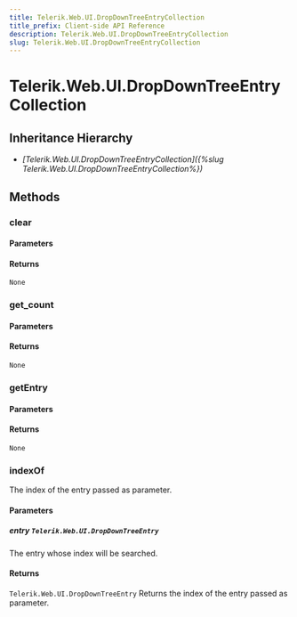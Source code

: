 ```yaml
---
title: Telerik.Web.UI.DropDownTreeEntryCollection
title_prefix: Client-side API Reference
description: Telerik.Web.UI.DropDownTreeEntryCollection
slug: Telerik.Web.UI.DropDownTreeEntryCollection
---
```


# Telerik.Web.UI.DropDownTreeEntryCollection  

## Inheritance Hierarchy

* *[Telerik.Web.UI.DropDownTreeEntryCollection]({%slug Telerik.Web.UI.DropDownTreeEntryCollection%})*


## Methods

### clear

#### Parameters

#### Returns

`None` 

### get_count

#### Parameters

#### Returns

`None` 

### getEntry

#### Parameters

#### Returns

`None` 

### indexOf

The index of the entry passed as parameter.

#### Parameters

##### entry `Telerik.Web.UI.DropDownTreeEntry`

The entry whose index will be searched.

#### Returns

`Telerik.Web.UI.DropDownTreeEntry` Returns the index of the entry passed as parameter.


